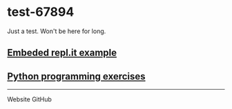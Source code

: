 # test-67894
Just a test. Won't be here for long.



## [Embeded repl.it example](embed.html)

## [Python programming exercises](classroom.html)


<hr>
Website <https://exeterbscdts.github.io/test-67894/>
GitHub <https://github.com/ExeterBScDTS/test-67894/>
